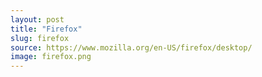 ```yaml
---
layout: post
title: "Firefox"
slug: firefox
source: https://www.mozilla.org/en-US/firefox/desktop/
image: firefox.png
---
```


